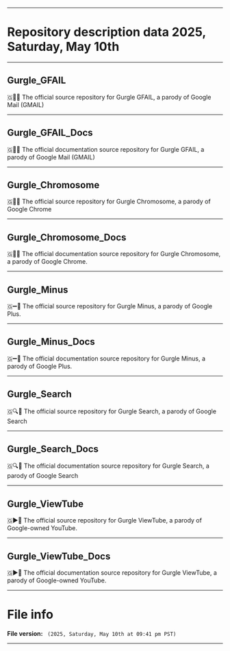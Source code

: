 
***

# Repository description data 2025, Saturday, May 10th

---

## Gurgle_GFAIL

🇬📧️💾️ The official source repository for Gurgle GFAIL, a parody of Google Mail (GMAIL)

---

## Gurgle_GFAIL_Docs

🇬📧️📖️ The official documentation source repository for Gurgle GFAIL, a parody of Google Mail (GMAIL)

---

## Gurgle_Chromosome

🇬🔴️💾️ The official source repository for Gurgle Chromosome, a parody of Google Chrome

---

## Gurgle_Chromosome_Docs

🇬🔴️📖️ The official documentation source repository for Gurgle Chromosome, a parody of Google Chrome.

---

## Gurgle_Minus

🇬➖️💾️ The official source repository for Gurgle Minus, a parody of Google Plus.

---

## Gurgle_Minus_Docs

🇬➖️📖️ The official documentation source repository for Gurgle Minus, a parody of Google Plus.

---

## Gurgle_Search

🇬🔍️💾️ The official source repository for Gurgle Search, a parody of Google Search

---

## Gurgle_Search_Docs

🇬🔍️📖️ The official documentation source repository for Gurgle Search, a parody of Google Search

---

## Gurgle_ViewTube

🇬▶️💾️ The official source repository for Gurgle ViewTube, a parody of Google-owned YouTube.

---

## Gurgle_ViewTube_Docs

🇬▶️📖️ The official documentation source repository for Gurgle ViewTube, a parody of Google-owned YouTube.

***

# File info

**File version:** ` (2025, Saturday, May 10th at 09:41 pm PST)`

***

